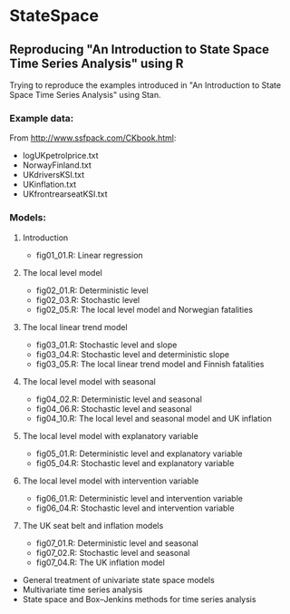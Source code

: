 # StateSpace
## Reproducing "An Introduction to State Space Time Series Analysis" using R
Trying to reproduce the examples introduced in "An Introduction to State Space Time Series Analysis" using Stan.

### Example data:
From http://www.ssfpack.com/CKbook.html:
* logUKpetrolprice.txt
* NorwayFinland.txt
* UKdriversKSI.txt
* UKinflation.txt
* UKfrontrearseatKSI.txt

### Models:
1. Introduction
    * fig01_01.R: Linear regression
1. The local level model
    * fig02_01.R: Deterministic level
    * fig02_03.R: Stochastic level
    * fig02_05.R: The local level model and Norwegian fatalities
1. The local linear trend model
    * fig03_01.R: Stochastic level and slope
    * fig03_04.R: Stochastic level and deterministic slope
    * fig03_05.R: The local linear trend model and Finnish fatalities

1. The local level model with seasonal
    * fig04_02.R: Deterministic level and seasonal
    * fig04_06.R: Stochastic level and seasonal
    * fig04_10.R: The local level and seasonal model and UK inflation
1. The local level model with explanatory variable
    * fig05_01.R: Deterministic level and explanatory variable
    * fig05_04.R: Stochastic level and explanatory variable
1. The local level model with intervention variable
    * fig06_01.R: Deterministic level and intervention variable
    * fig06_04.R: Stochastic level and intervention variable
1. The UK seat belt and inflation models
    * fig07_01.R: Deterministic level and seasonal
    * fig07_02.R: Stochastic level and seasonal
    * fig07_04.R: The UK inflation model

- General treatment of univariate state space models
- Multivariate time series analysis
- State space and Box–Jenkins methods for time series analysis
